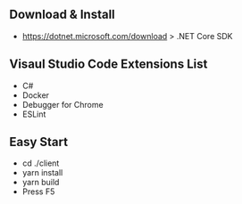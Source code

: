 ## Download & Install
- https://dotnet.microsoft.com/download > .NET Core SDK

## Visaul Studio Code Extensions List
- C#
- Docker
- Debugger for Chrome
- ESLint

## Easy Start
- cd ./client
- yarn install
- yarn build
- Press F5